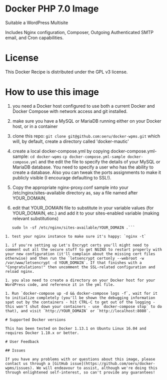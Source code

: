 Docker PHP 7.0 Image
====================

Suitable a WordPress Multisite

Includes Nginx configuration, Composer, Outgoing Authenticated SMTP email, and Cron capabilities.

# License

This Docker Recipe is distributed under the GPL v3 license.

# How to use this image

1. you need a Docker host configured to use both a current Docker and Docker Compose with network access and git installed.  

1. make sure you have a MySQL or MariaDB running either on your Docker host, or in a container

1. clone this repo:
`git clone git@github.com:oeru/docker-wpms.git`
which will, by default, create a directory called 'docker-mautic'

1. create a local docker-compose.yml by copying docker-compose.yml-sample:
`cd docker-wpms`
`cp docker-compose.yml-sample docker-compose.yml`
and the edit the file to specify the details of your MySQL or MariaDB database. You need to specify a user who has the ability to create a database. Also you can tweak the ports assignments to make it publicly visible (I encourage defaulting to SSL!).

1. Copy the appropriate nginx-proxy.conf sample into your /etc/nginx/sites-available directory as, say a file named after YOUR_DOMAIN,

1. edit that YOUR_DOMAIN file to substitute in your variable values (for YOUR_DOMAIN, etc.) and add it to your sites-enabled variable (making relevant substitutions)
```sudo cd /etc/nginx/sites-enabled
   sudo ln -sf /etc/nginx/sites-available/YOUR_DOMAIN .```

1. test your nginx instance to make sure it's happy: `nginx -t`

1. if you're setting up Let's Encrypt certs you'll might need to comment out all the secure stuff to get NGINX to restart properly with your new configuration (it'll complain about the missing cert files otherwise) and then run the `letsencrypt certonly --webroot -w /var/www/letsencrypt -d YOUR_DOMAIN`. If that finishes with a "Congratulations!" then uncomment the SSL-related configuration and reload nginx.

1. you also need to create a directory on your Docker host for your WordPress code, and reference it in the yml file.

1. Run `docker-compose up -d && docker-compose logs -f`, wait for it to initialize completely (you'll be shown the debugging information spat out by the containers - hit CTRL-C to get out of the logging - this won't shut down your containers - use `docker-compose stop` to do that), and visit `http://YOUR_DOMAIN` or `http://localhost:8080`.

# Supported Docker versions

This has been tested on Docker 1.13.1 on Ubuntu Linux 16.04 and requires Docker 1.10.x or better.

# User Feedback

## Issues

If you have any problems with or questions about this image, please contact us through a [GitHub issue](https://github.com/oeru/docker-wpms/issues). We will endeavour to assist, although we're doing this through enlightened self-interest, so can't provide any guarantees!
